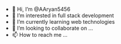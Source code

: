 - 👋 Hi, I’m @AAryan5456
- 👀 I’m interested in full stack development
- 🌱 I’m currently learning web technologies
- 💞️ I’m looking to collaborate on ...
- 📫 How to reach me ...

<!---
AAryan5456/AAryan5456 is a ✨ special ✨ repository because its `README.md` (this file) appears on your GitHub profile.
You can click the Preview link to take a look at your changes.
--->
